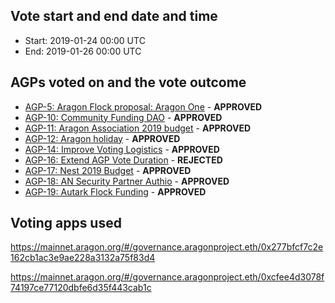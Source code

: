 ## Vote start and end date and time
- Start: 2019-01-24 00:00 UTC
- End: 2019-01-26 00:00 UTC

## AGPs voted on and the vote outcome

- [AGP-5: Aragon Flock proposal: Aragon One](https://github.com/aragon/AGPs/blob/master/AGPs/AGP-5.md) - **APPROVED**
- [AGP-10: Community Funding DAO](https://github.com/aragon/AGPs/pull/10) - **APPROVED**
- [AGP-11: Aragon Association 2019 budget](https://github.com/aragon/AGPs/blob/master/AGPs/AGP-11.md) - **APPROVED**
- [AGP-12: Aragon holiday](https://github.com/aragon/AGPs/pull/12) - **APPROVED**
- [AGP-14: Improve Voting Logistics](https://github.com/aragon/AGPs/pull/14) - **APPROVED**
- [AGP-16: Extend AGP Vote Duration](https://github.com/aragon/AGPs/pull/16) - **REJECTED**
- [AGP-17: Nest 2019 Budget](https://github.com/aragon/AGPs/pull/17) - **APPROVED**
- [AGP-18: AN Security Partner Authio](https://github.com/aragon/AGPs/pull/18) - **APPROVED**
- [AGP-19: Autark Flock Funding](https://github.com/aragon/AGPs/pull/19) - **APPROVED**

## Voting apps used

https://mainnet.aragon.org/#/governance.aragonproject.eth/0x277bfcf7c2e162cb1ac3e9ae228a3132a75f83d4

https://mainnet.aragon.org/#/governance.aragonproject.eth/0xcfee4d3078f74197ce77120dbfe6d35f443cab1c
